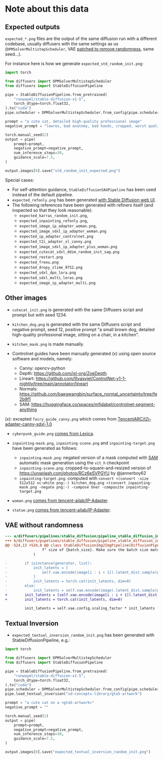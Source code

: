 # Note about this data

## Expected outputs

`expected_*.png` files are the output of the same diffusion run with a different codebase, usually diffusers with the same settings as us (`DPMSolverMultistepScheduler`, VAE [patched to remove randomness](#vae-without-randomness), same seed...).

For instance here is how we generate `expected_std_random_init.png`:

```py
import torch

from diffusers import DPMSolverMultistepScheduler
from diffusers import StableDiffusionPipeline

pipe = StableDiffusionPipeline.from_pretrained(
    "runwayml/stable-diffusion-v1-5",
    torch_dtype=torch.float32,
).to("cuda")
pipe.scheduler = DPMSolverMultistepScheduler.from_config(pipe.scheduler.config)

prompt = "a cute cat, detailed high-quality professional image"
negative_prompt = "lowres, bad anatomy, bad hands, cropped, worst quality"

torch.manual_seed(2)
output = pipe(
    prompt=prompt,
    negative_prompt=negative_prompt,
    num_inference_steps=30,
    guidance_scale=7.5,
)

output.images[0].save("std_random_init_expected.png")
```

Special cases:

- For self-attention guidance, `StableDiffusionSAGPipeline` has been used instead of the default pipeline.
- `expected_refonly.png` has been generated [with Stable Diffusion web UI](https://github.com/AUTOMATIC1111/stable-diffusion-webui).
- The following references have been generated with refiners itself (and inspected so that they look reasonable):
    - `expected_karras_random_init.png`,
    - `expected_inpainting_refonly.png`,
    - `expected_image_ip_adapter_woman.png`,
    - `expected_image_sdxl_ip_adapter_woman.png`
    - `expected_ip_adapter_controlnet.png`
    - `expected_t2i_adapter_xl_canny.png`
    - `expected_image_sdxl_ip_adapter_plus_woman.png`
    - `expected_cutecat_sdxl_ddim_random_init_sag.png`
    - `expected_restart.png`
    - `expected_freeu.png`
    - `expected_dropy_slime_9752.png`
    - `expected_sdxl_dpo_lora.png`
    - `expected_sdxl_multi_loras.png`
    - `expected_image_ip_adapter_multi.png`

## Other images

- `cutecat_init.png` is generated with the same Diffusers script and prompt but with seed 1234.

- `kitchen_dog.png` is generated with the same Diffusers script and negative prompt, seed 12, positive prompt "a small brown dog, detailed high-quality professional image, sitting on a chair, in a kitchen".

- `kitchen_mask.png` is made manually.

- Controlnet guides have been manually generated (x) using open source software and models, namely:
    - Canny: opencv-python
    - Depth: https://github.com/isl-org/ZoeDepth
    - Lineart: https://github.com/lllyasviel/ControlNet-v1-1-nightly/tree/main/annotator/lineart
    - Normals: https://github.com/baegwangbin/surface_normal_uncertainty/tree/fe2b9f1
    - SAM: https://huggingface.co/spaces/mfidabel/controlnet-segment-anything

(x): excepted `fairy_guide_canny.png` which comes from [TencentARC/t2i-adapter-canny-sdxl-1.0](https://huggingface.co/TencentARC/t2i-adapter-canny-sdxl-1.0)

- `cyberpunk_guide.png` [comes from Lexica](https://lexica.art/prompt/5ba40855-0d0c-4322-8722-51115985f573).

- `inpainting-mask.png`, `inpainting-scene.png` and `inpainting-target.png` have been generated as follows:
    - `inpainting-mask.png`: negated version of a mask computed with [SAM](https://github.com/facebookresearch/segment-anything) automatic mask generation using the `vit_h` checkpoint
    - `inpainting-scene.png`: cropped-to-square-and-resized version of https://unsplash.com/photos/RCz6eSVPGYU by @jannerboy62
    - `inpainting-target.png`: computed with `convert <(convert -size 512x512 xc:white png:-) kitchen_dog.png <(convert inpainting-mask.png -negate png:-) -compose Over -composite inpainting-target.png`

- `woman.png` [comes from tencent-ailab/IP-Adapter](https://github.com/tencent-ailab/IP-Adapter/blob/8b96670cc5c8ef00278b42c0c7b62fe8a74510b9/assets/images/woman.png).

- `statue.png` [comes from tencent-ailab/IP-Adapter](https://github.com/tencent-ailab/IP-Adapter/blob/d580c50a291566bbf9fc7ac0f760506607297e6d/assets/images/statue.png).

## VAE without randomness

```diff
--- a/diffusers/pipelines/stable_diffusion/pipeline_stable_diffusion_img2img.py
+++ b/diffusers/pipelines/stable_diffusion/pipeline_stable_diffusion_img2img.py
@@ -524,13 +524,8 @@ class StableDiffusionImg2ImgPipeline(DiffusionPipeline):
                 f" size of {batch_size}. Make sure the batch size matches the length of the generators."
             )

-        if isinstance(generator, list):
-            init_latents = [
-                self.vae.encode(image[i : i + 1]).latent_dist.sample(generator[i]) for i in range(batch_size)
-            ]
-            init_latents = torch.cat(init_latents, dim=0)
-        else:
-            init_latents = self.vae.encode(image).latent_dist.sample(generator)
+        init_latents = [self.vae.encode(image[i : i + 1]).latent_dist.mean for i in range(batch_size)]
+        init_latents = torch.cat(init_latents, dim=0)

         init_latents = self.vae.config.scaling_factor * init_latents
```

## Textual Inversion

- `expected_textual_inversion_random_init.png` has been generated with StableDiffusionPipeline, e.g.:

```py
import torch

from diffusers import DPMSolverMultistepScheduler
from diffusers import StableDiffusionPipeline

pipe = StableDiffusionPipeline.from_pretrained(
    "runwayml/stable-diffusion-v1-5",
    torch_dtype=torch.float32,
).to("cuda")
pipe.scheduler = DPMSolverMultistepScheduler.from_config(pipe.scheduler.config)
pipe.load_textual_inversion("sd-concepts-library/gta5-artwork")

prompt = "a cute cat on a <gta5-artwork>"
negative_prompt = ""

torch.manual_seed(2)
output = pipe(
    prompt=prompt,
    negative_prompt=negative_prompt,
    num_inference_steps=30,
    guidance_scale=7.5,
)

output.images[0].save("expected_textual_inversion_random_init.png")
```
